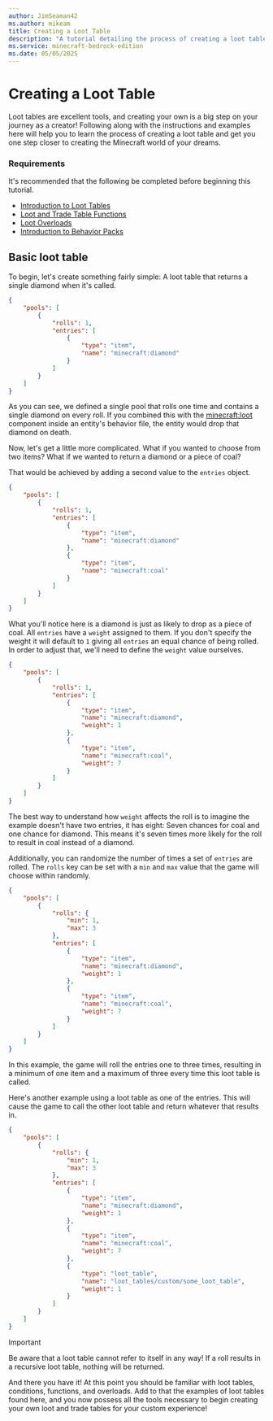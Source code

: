 ```yaml
---
author: JimSeaman42
ms.author: mikeam
title: Creating a Loot Table
description: "A tutorial detailing the process of creating a loot table"
ms.service: minecraft-bedrock-edition
ms.date: 05/05/2025
---
```


# Creating a Loot Table

Loot tables are excellent tools, and creating your own is a big step on your journey as a creator! Following along with the instructions and examples here will help you to learn the process of creating a loot table and get you one step closer to creating the Minecraft world of your dreams.

### Requirements

It's recommended that the following be completed before beginning this tutorial.

- [Introduction to Loot Tables](IntroductionToLootTables.md)
- [Loot and Trade Table Functions](LootAndTradeTableFunctions.md)
- [Loot Overloads](LootOverloads.md)
- [Introduction to Behavior Packs](BehaviorPack.md)

## Basic loot table

To begin, let's create something fairly simple: A loot table that returns a single diamond when it's called.

```json
{
    "pools": [
        {
            "rolls": 1,
            "entries": [
                {
                    "type": "item",
                    "name": "minecraft:diamond"
                }
            ]
        }
    ]
}
```

As you can see, we defined a single pool that rolls one time and contains a single diamond on every roll. If you combined this with the [minecraft:loot](../Reference/Content/EntityReference/Examples/EntityComponents/minecraftComponent_loot.md) component inside an entity's behavior file, the entity would drop that diamond on death.

Now, let's get a little more complicated. What if you wanted to choose from two items? What if we wanted to return a diamond or a piece of coal?

That would be achieved by adding a second value to the `entries` object.

```json
{
    "pools": [
        {
            "rolls": 1,
            "entries": [
                {
                    "type": "item",
                    "name": "minecraft:diamond"
                },
                {
                    "type": "item",
                    "name": "minecraft:coal"
                }
            ]
        }
    ]
}
```

What you'll notice here is a diamond is just as likely to drop as a piece of coal. All `entries` have a `weight` assigned to them. If you don't specify the weight it will default to `1` giving all `entries` an equal chance of being rolled. In order to adjust that, we'll need to define the `weight` value ourselves.

```json
{
    "pools": [
        {
            "rolls": 1,
            "entries": [
                {
                    "type": "item",
                    "name": "minecraft:diamond",
                    "weight": 1
                },
                {
                    "type": "item",
                    "name": "minecraft:coal",
                    "weight": 7
                }
            ]
        }
    ]
}
```

The best way to understand how `weight` affects the roll is to imagine the example doesn't have two entries, it has eight: Seven chances for coal and one chance for diamond. This means it's seven times more likely for the roll to result in coal instead of a diamond.

Additionally, you can randomize the number of times a set of `entries` are rolled. The `rolls` key can be set with a `min` and `max` value that the game will choose within randomly.

```json
{
    "pools": [
        {
            "rolls": {
                "min": 1,
                "max": 3
            },
            "entries": [
                {
                    "type": "item",
                    "name": "minecraft:diamond",
                    "weight": 1
                },
                {
                    "type": "item",
                    "name": "minecraft:coal",
                    "weight": 7
                }
            ]
        }
    ]
}
```

In this example, the game will roll the entries one to three times, resulting in a minimum of one item and a maximum of three every time this loot table is called.

Here's another example using a loot table as one of the entries. This will cause the game to call the other loot table and return whatever that results in.

```json
{
    "pools": [
        {
            "rolls": {
                "min": 1,
                "max": 3
            },
            "entries": [
                {
                    "type": "item",
                    "name": "minecraft:diamond",
                    "weight": 1
                },
                {
                    "type": "item",
                    "name": "minecraft:coal",
                    "weight": 7
                },
                {
                    "type": "loot_table",
                    "name": "loot_tables/custom/some_loot_table",
                    "weight": 1
                }
            ]
        }
    ]
}
```

> [!IMPORTANT]
> Be aware that a loot table cannot refer to itself in any way! If a roll results in a recursive loot table, nothing will be returned.

And there you have it! At this point you should be familiar with loot tables, conditions, functions, and overloads. Add to that the examples of loot tables found here, and you now possess all the tools necessary to begin creating your own loot and trade tables for your custom experience!
